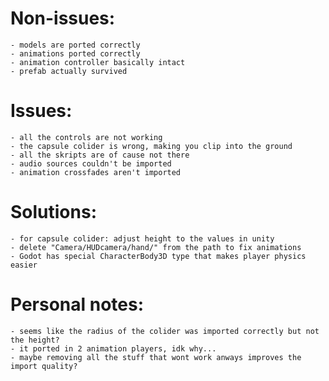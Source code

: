 # Non-issues:

    - models are ported correctly
    - animations ported correctly
    - animation controller basically intact
    - prefab actually survived

# Issues:
    
    - all the controls are not working
    - the capsule colider is wrong, making you clip into the ground
    - all the skripts are of cause not there
    - audio sources couldn't be imported
    - animation crossfades aren't imported

# Solutions:

    - for capsule colider: adjust height to the values in unity
    - delete "Camera/HUDcamera/hand/" from the path to fix animations
    - Godot has special CharacterBody3D type that makes player physics easier

# Personal notes:

    - seems like the radius of the colider was imported correctly but not the height?
    - it ported in 2 animation players, idk why...
    - maybe removing all the stuff that wont work anways improves the import quality?